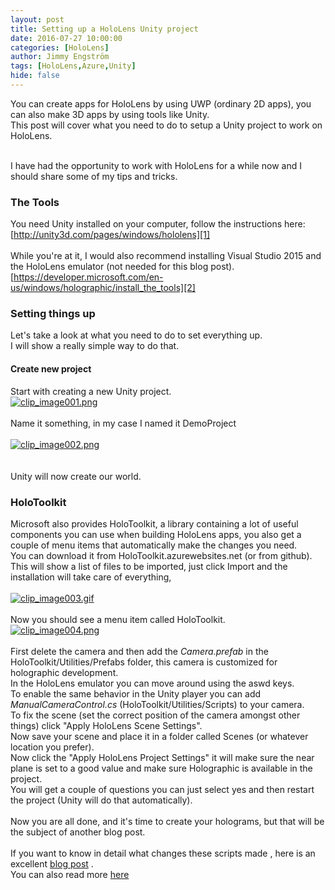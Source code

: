 ```yaml
---
layout: post
title: Setting up a HoloLens Unity project
date: 2016-07-27 10:00:00
categories: [HoloLens]
author: Jimmy Engström
tags: [HoloLens,Azure,Unity]
hide: false
---
```

You can create apps for HoloLens by using UWP (ordinary 2D apps), you can also make 3D apps by using tools like Unity.   
This post will cover what you need to do to setup a Unity project to work on HoloLens.   

&nbsp;   
I have had the opportunity to work with HoloLens for a while now and I should share some of my tips and tricks.   

### The Tools

You need Unity installed on your computer, follow the instructions here:   
[http://unity3d.com/pages/windows/hololens][1]   
&nbsp;   
While you&#39;re at it, I would also recommend installing Visual Studio 2015 and the HoloLens emulator (not needed for this blog post).   
[https://developer.microsoft.com/en-us/windows/holographic/install_the_tools][2]   
  
### Setting things up

Let&#39;s take a look at what you need to do to set everything up.   
I will show a really simple way to do that.    
  
#### Create new project

Start with creating a new Unity project.   
[![clip_image001.png][3]][3]   
&nbsp;   
Name it something, in my case I named it DemoProject   
&nbsp;   
[![clip_image002.png][4]][4]   
&nbsp;   
&nbsp;   
Unity will now create our world.   
  
### HoloToolkit

Microsoft also provides HoloToolkit, a library containing a lot of useful components you can use when building HoloLens apps, you also get a couple of menu items that automatically make the changes you need.   
You can download it from HoloToolkit.azurewebsites.net (or from github).   
This will show a list of files to be imported, just click Import and the installation will take care of everything,   
&nbsp;   
[![clip_image003.gif][5]][5]   
&nbsp;   
Now you should see a menu item called HoloToolkit.   
[![clip_image004.png][6]][6]   
&nbsp;   
First delete the camera and then add the *Camera.prefab*  in the HoloToolkit/Utilities/Prefabs folder, this camera is customized for holographic development.   
In the HoloLens emulator you can move around using the aswd keys.   
To enable the same behavior in the Unity player you can add *ManualCameraControl.cs*  (HoloToolkit/Utilities/Scripts) to your camera.   
To fix the scene (set the correct position of the camera amongst other things) click &quot;Apply HoloLens Scene Settings&quot;.   
Now save your scene and place it in a folder called Scenes (or whatever location you prefer).   
Now click the &quot;Apply HoloLens Project Settings&quot; it will make sure the near plane is set to a good value and make sure Holographic is available in the project.   
You will get a couple of questions you can just select yes and then restart the project (Unity will do that automatically).   
&nbsp;   
Now you are all done, and it&#39;s time to create your holograms, but that will be the subject of another blog post.   
&nbsp;   
If you want to know in detail what changes these scripts made , here is an excellent [blog post][7] .   
You can also read more [here][8]   
&nbsp;   

[1]: http://unity3d.com/pages/windows/hololens
[2]: https://developer.microsoft.com/en-us/windows/holographic/install_the_tools
[3]: /PostImages/2016/07/clip_image001.png "clip_image001.png"
[4]: /PostImages/2016/07/clip_image002.png "clip_image002.png"
[5]: /PostImages/2016/07/clip_image003.gif "clip_image003.gif"
[6]: /PostImages/2016/07/clip_image004.png "clip_image004.png"
[7]: http://sharpgis.net/post/2016/04/10/Creating-your-very-first-holographic-app-in-Unity
[8]: https://developer.microsoft.com/en-us/windows/holographic/unity_development_overview#configuring_a_unity_project_for_hololens